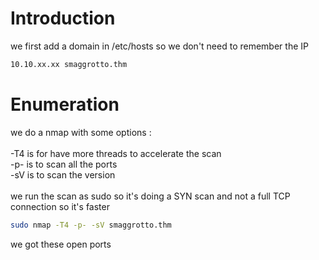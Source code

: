 # Introduction

we first add a domain in /etc/hosts so we don't need to remember the IP
```bash
10.10.xx.xx smaggrotto.thm
```

# Enumeration

we do a nmap with some options :\
\
-T4 is for have more threads to accelerate the scan\
-p- is to scan all the ports\
-sV is to scan the version\
\
we run the scan as sudo so it's doing a SYN scan and not a full TCP connection so it's faster

```bash
sudo nmap -T4 -p- -sV smaggrotto.thm
```

we got these open ports
```bash
```
